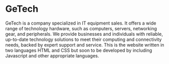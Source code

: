 # GeTech
GeTech is a company specialized in IT equipment sales. It offers a wide range of technology hardware, such as computers, servers, networking gear, and peripherals. We provide businesses and individuals with reliable, up-to-date technology solutions to meet their computing and connectivity needs, backed by expert support and service.
This is the website written in two languages HTML and CSS but soon to be developed by including Javascript and other appropriate languages.
 
